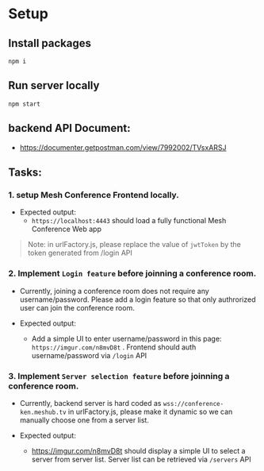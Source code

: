 # Setup

## Install packages

`npm i`

## Run server locally

`npm start`

## backend API Document:
  - https://documenter.getpostman.com/view/7992002/TVsxARSJ

## Tasks:

### 1. setup Mesh Conference Frontend locally.

  - Expected output:
    - `https://localhost:4443` should load a fully functional Mesh Conference Web app

  > Note: in urlFactory.js, please replace the value of `jwtToken` by the token generated from /login API


### 2. Implement `Login feature` before joinning a conference room.
  
  - Currently, joining a conference room does not require any username/password.  Please add a login feature so that only authrorized user can join the conference room.

  - Expected output:

    - Add a simple UI to enter username/password in this page: `https://imgur.com/n8mvD8t` . Frontend should auth username/password via `/login` API
    

### 3. Implement `Server selection feature` before joinning a conference room.

  - Currently, backend server is hard coded as `wss://conference-ken.meshub.tv` in urlFactory.js, please make it dynamic so we can manually choose one from a server list.

  - Expected output:
    - https://imgur.com/n8mvD8t should display a simple UI to select a server from server list. Server list can be retrieved via `/servers` API



